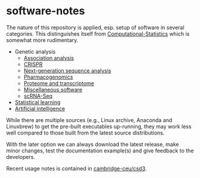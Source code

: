 # software-notes

The nature of this repository is applied, esp. setup of software in several categories. This distinguishes itself from [Computational-Statistics](https://github.com/jinghuazhao/Computational-Statistics)
which is somewhat more rudimentary.

* Genetic analysis
   * [Association analysis](AA.md)
   * [CRISPR](CRISPR.md)
   * [Next-generation sequence analysis](NGS.md)
   * [Pharmacogenomics](pharmacogenomics.md)
   * [Proteome and transcriptome](prottrans.md)
   * [Miscellaneous software](misc.md)
   * [scRNA-Seq](scRNASeq.md)
* [Statistical learning](SL.md)
* [Artificial intelligence](AI.md)

While there are multiple sources (e.g., Linux archive, Anaconda and Linuxbrew) to get the pre-built executables up-running, they may work less well compared to those built from the latest source distributions.

With the later option we can always download the latest release, make minor changes, test the documentation example(s) and give feedback to the developers.

Recent usage notes is contained in [cambridge-ceu/csd3](https://cambridge-ceu.github.io/csd3/).
